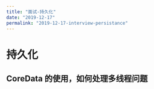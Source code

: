 ```yaml
---
title: "面试-持久化"
date: "2019-12-17"
permalink: "2019-12-17-interview-persistance"
---
```


# 持久化

## CoreData 的使用，如何处理多线程问题
